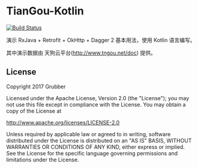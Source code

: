 TianGou-Kotlin
=======

[![Build Status](https://travis-ci.org/Grubber/TianGou-Kotlin.svg?branch=master)](https://travis-ci.org/Grubber/TianGou-Kotlin)

演示 RxJava + Retrofit + OkHttp + Dagger 2 基本用法，使用 Kotlin 语言编写。

其中演示数据由 天狗云平台(http://www.tngou.net/doc) 提供。



License
--------

Copyright 2017 Grubber

Licensed under the Apache License, Version 2.0 (the "License");
you may not use this file except in compliance with the License.
You may obtain a copy of the License at

   http://www.apache.org/licenses/LICENSE-2.0

Unless required by applicable law or agreed to in writing, software
distributed under the License is distributed on an "AS IS" BASIS,
WITHOUT WARRANTIES OR CONDITIONS OF ANY KIND, either express or implied.
See the License for the specific language governing permissions and
limitations under the License.